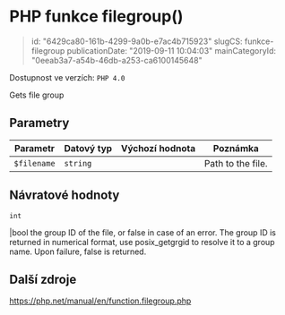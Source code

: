 PHP funkce filegroup()
======================

> id: "6429ca80-161b-4299-9a0b-e7ac4b715923"
> slugCS: funkce-filegroup
> publicationDate: "2019-09-11 10:04:03"
> mainCategoryId: "0eeab3a7-a54b-46db-a253-ca6100145648"

Dostupnost ve verzích: `PHP 4.0`

Gets file group


Parametry
--------------

| Parametr | Datový typ | Výchozí hodnota | Poznámka |
|-----|-----|-----|-----|
| `$filename` | `string` |  | Path to the file. |


Návratové hodnoty
----------------

`int`

|bool the group ID of the file, or false in case
of an error. The group ID is returned in numerical format, use
posix_getgrgid to resolve it to a group name.
Upon failure, false is returned.

Další zdroje
------------

https://php.net/manual/en/function.filegroup.php
